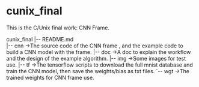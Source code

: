 # cunix_final

This is the C/Unix final work: CNN Frame.

cunix_final
|-- README.md    
|-- cnn          ->The source code of the CNN frame , and the example code to build a CNN model with the frame. 
|-- doc          ->A doc to explain the workflow and the design of the example algorithm.
|-- img          ->Some images for test use. 
|-- tf           ->The tensorflow scripts to download the full mnist database and train the CNN model, then save the weights/bias as txt files.
`-- wgt          ->The trained weights for CNN frame use.
